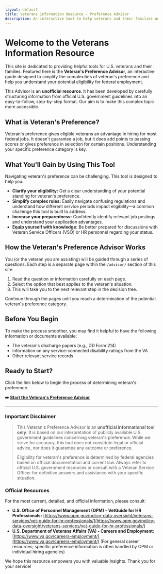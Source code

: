 ```yaml
---
layout: default
title: Veterans Information Resource - Preference Advisor
description: An interactive tool to help veterans and their families understand veteran's preference eligibility for federal jobs, simplifying complex rules and service period requirements.
---
```


# Welcome to the Veterans Information Resource

This site is dedicated to providing helpful tools for U.S. veterans and their families. Featured here is the **Veteran's Preference Advisor**, an interactive guide designed to simplify the complexities of veteran's preference and help you understand your potential eligibility for federal employment.

This Advisor is an **unofficial resource**. It has been developed by carefully structuring information from official U.S. government guidelines into an easy-to-follow, step-by-step format. Our aim is to make this complex topic more accessible.

## What is Veteran's Preference?

Veteran's preference gives eligible veterans an advantage in hiring for most federal jobs. It doesn't guarantee a job, but it does add points to passing scores or gives preference in selection for certain positions. Understanding your specific preference category is key.

## What You'll Gain by Using This Tool

Navigating veteran's preference can be challenging. This tool is designed to help you:

* **Clarify your eligibility:** Get a clear understanding of your potential standing for veteran's preference.
* **Simplify complex rules:** Easily navigate confusing regulations and understand how different service periods impact eligibility—a common challenge this tool is built to address.
* **Increase your preparedness:** Confidently identify relevant job postings and understand your application advantages.
* **Equip yourself with knowledge:** Be better prepared for discussions with Veteran Service Officers (VSO) or HR personnel regarding your status.

## How the Veteran's Preference Advisor Works

You (or the veteran you are assisting) will be guided through a series of questions. Each step is a separate page within the `/advisor/` section of this site:

1.  Read the question or information carefully on each page.
2.  Select the option that best applies to the veteran's situation.
3.  This will take you to the next relevant step in the decision tree.

Continue through the pages until you reach a determination of the potential veteran's preference category.

## Before You Begin

To make the process smoother, you may find it helpful to have the following information or documents available:

* The veteran's discharge papers (e.g., DD Form 214)
* Information on any service-connected disability ratings from the VA
* Other relevant service records

## Ready to Start?

Click the link below to begin the process of determining veteran's preference.

**➡️ [Start the Veteran's Preference Advisor](./advisor/start.md)**

---

### **Important Disclaimer**

> This Veteran's Preference Advisor is an **unofficial informational tool only**. It is based on our interpretation of publicly available U.S. government guidelines concerning veteran's preference. While we strive for accuracy, this tool does not constitute legal or official advice, nor does it guarantee any outcome or preference.
>
> Eligibility for veteran's preference is determined by federal agencies based on official documentation and current law. Always refer to official U.S. government resources or consult with a Veteran Service Officer for definitive answers and assistance with your specific situation.

### Official Resources

For the most current, detailed, and official information, please consult:

* **U.S. Office of Personnel Management (OPM) - VetGuide for HR Professionals:** [https://www.opm.gov/policy-data-oversight/veterans-services/vet-guide-for-hr-professionals/](https://www.opm.gov/policy-data-oversight/veterans-services/vet-guide-for-hr-professionals/)
* **U.S. Department of Veterans Affairs (VA) - Careers and Employment:** [https://www.va.gov/careers-employment/](https://www.va.gov/careers-employment/) (For general career resources; specific preference information is often handled by OPM or individual hiring agencies)

We hope this resource empowers you with valuable insights. Thank you for your service!
